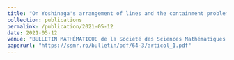 ```yaml
---
title: "On Yoshinaga's arrangement of lines and the containment problem"
collection: publications
permalink: /publication/2021-05-12
date: 2021-05-12
venue: "BULLETIN MATHÉMATIQUE de la Société des Sciences Mathématiques de Roumanie"
paperurl: "https://ssmr.ro/bulletin/pdf/64-3/articol_1.pdf"
---
```

